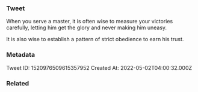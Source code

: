 ### Tweet
When you serve a master, it is often wise to measure your victories carefully, letting him get the glory and never making him uneasy.

It is also wise to establish a pattern of strict obedience to earn his trust.

### Metadata
Tweet ID: 1520976509615357952
Created At: 2022-05-02T04:00:32.000Z

### Related

